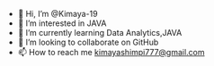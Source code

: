- 👋 Hi, I’m @Kimaya-19
- 👀 I’m interested in JAVA
- 🌱 I’m currently learning Data Analytics,JAVA
- 💞️ I’m looking to collaborate on GitHub
- 📫 How to reach me kimayashimpi777@gmail.com

<!---
Kimaya-19/Kimaya-19 is a ✨ special ✨ repository because its `README.md` (this file) appears on your GitHub profile.
You can click the Preview link to take a look at your changes.
--->
